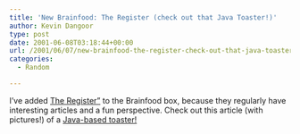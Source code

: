 ```yaml
---
title: 'New Brainfood: The Register (check out that Java Toaster!)'
author: Kevin Dangoor
type: post
date: 2001-06-08T03:18:44+00:00
url: /2001/06/07/new-brainfood-the-register-check-out-that-java-toaster/
categories:
  - Random

---
```

I&#8217;ve added [The Register&#8221;][1] to the Brainfood box, because they regularly have interesting articles and a fun perspective. Check out this article (with pictures!) of a [Java-based toaster!][2]

 [1]: http://www.theregister.co.uk
 [2]: http://www.theregister.co.uk/content/2/19442.html